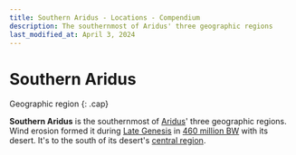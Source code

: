 ```yaml
---
title: Southern Aridus - Locations - Compendium
description: The southernmost of Aridus' three geographic regions
last_modified_at: April 3, 2024
---
```


# Southern Aridus
Geographic region
{: .cap}

**Southern Aridus** is the southernmost of [Aridus](/compendium/locations/aridus/)' three geographic regions. Wind erosion formed it during [Late Genesis](/compendium/events/genesis/#late-genesis) in [460 million BW](/compendium/events/genesis/#461-million-bw) with its desert. It's to the south of its desert's [central region](/compendium/locations/central-aridus/).